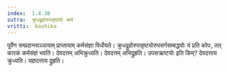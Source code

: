 ```yaml
---
index:  1.4.38
sutra:  क्रुधद्रुहोरुपसृष्ठयोः कर्म
vritti:  kashika 
---
```


पूर्वेण सम्प्रदानसञ्ञायाम् प्राप्तायाम् कर्मसंज्ञा विधीयते। क्रुधद्रुहोरुपसृष्टयोरुपसर्गसम्बद्धयोः यं प्रति कोपः, तत् कारकं कर्मसंज्ञं भवति। देवदत्तम् अभिक्रुध्यति। देवदत्तम् अभिद्रुह्रति। उपसऋष्टयोः इति किम्? देवदत्ताय क्रुध्यति। यज्ञदत्ताय द्रुह्रति।

